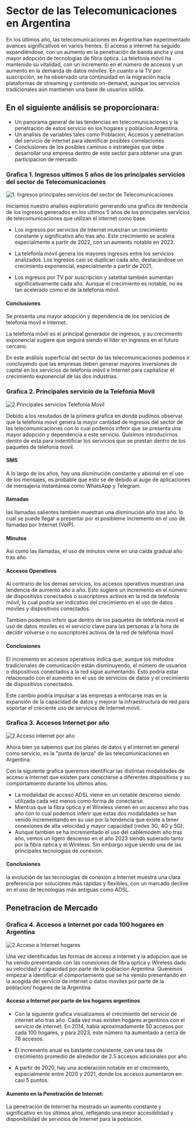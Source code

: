 # Sector de las Telecomunicaciones en Argentina
En los últimos año, las telecomunicaciones en Argentina han experimentado avances significativos en varios frentes. El acceso a internet ha seguido expandiéndose, con un aumento en la penetración de banda ancha y una mayor adopción de tecnologías de fibra óptica. La telefónía móvil ha mantenido su vitalidad, con un incremento en el número de accesos y un aumento en la demanda de datos móviles. En cuanto a la TV por suscripción, se ha observado una continuidad en la migración hacia plataformas de streaming y contenido on-demand, aunque los servicios tradicionales aún mantienen una base de usuarios sólida. 

## En el siguiente análisis se proporcionara: 
- Un panorama general de las tendencias en telecomunicaciones y la penetracion de estos servicio en los hogares y poblacion Argentina.
- Un analisis de variables tales como Poblacion, Accesos y penetracion del servicio de internet para identificar posibles correlaciones
- Conclusiones de los posibles caminos o estrategias que debe desarrollar una empresa dentro de este sector para obtener una gran participacion de mercado.

### Grafica 1. Ingresos ultimos 5 años de los principales servicios del sector de Telecomunicaciones
![1. Ingresos principales servicios del sector de Telecomunicaciones ](https://github.com/DanielJ100/Telecomunicaciones/blob/master/Imagenes/Ingresos%20por%20a%C3%B1o%20servicios%20de%20internet.PNG)

Iniciamos nuestro analisis exploratorio generando una grafica de tendencia de los ingresos generados en los ultimos 5 años de los principales servicios de telecomunicaciones que utilizan el internet como base.

- Los ingresos por servicios de Internet muestran un crecimiento constante y significativo año tras año. Este crecimiento se acelera especialmente a partir de 2022, con un aumento notable en 2023.

- La telefonía móvil genera los mayores ingresos entre los servicios analizados. Los ingresos casi se duplican cada año, destacándose un crecimiento exponencial, especialmente a partir de 2021.

- Los ingresos por TV por suscripción y satelital también aumentan significativamente cada año. Aunque el crecimiento es notable, no es tan acelerado como el de la telefonía móvil.

#### Conclusiones
Se presenta una mayor adopción y dependencia de los servicios de telefonia movil e internet. 

La telefonía móvil es el principal generador de ingresos, y su crecimiento exponencial sugiere que seguirá siendo el líder en ingresos en el futuro cercano.

En este análisis superficial del sector de las telecomunicaciones podemos ir concluyendo que las empresas deben generar mayores inversiones de capital en los servicios de telefonía móvil e Internet para capitalizar el crecimiento exponencial de las dos industrias.

### Grafica 2. Principales servicio de la Telefonia Movil
  ![2.Principales servicios Telefonia Movil ](https://github.com/DanielJ100/Telecomunicaciones/blob/master/Imagenes/Servicios%20telefonia%20Movil.PNG)

Debido a los resutados de la primera grafica en donde pudimos observar que la telefonia movil genera la mayor cantidad de ingresos del sector de las telecomunicaciones con lo cual podemos inferir que se presenta una mayor adopcion y dependencia a este servicio. Quisimos introducirnos dentro de esta 
para indentificar los serivicios que se prestan dentro de los paquetes de telefonia movil.

#### SMS
A lo largo de los años, hay una disminución constante y abismal en el uso de los mensajes, es probable que esto se de debido al auge de aplicaciones de mensajería instantánea como WhatsApp y Telegram.

#### llamadas 
las llamadas salientes también muestran una disminución año tras año. lo cual se puede llegar a presentar por el posibleme incremento en el uso de llamadas por Internet (VoIP). 

#### Minutos 
 Asi como las llamadas, el uso de minutos viene en una caida gradual año tras año.

#### Accesos Operativos 

Al contrario de los demas servicios, los accesos operativos muestran una tendencia de aumento año a año. Esto sugiere un incremento en el número de dispositivos conectados o suscriptores activos en la red de telefonía móvil, lo cual podría ser indicativo del crecimiento en el uso de datos móviles y dispositivos conectados.

Tambien podemos inferir que dentro de los paquetes de telefonia movil el uso de datos moviles es el servicio clave para las personas a la hora de decidir volverse o no suscriptores activos de la red de telefonia movil

#### Conclusiones
El incremento en accesos operativos indica que, aunque los métodos tradicionales de comunicación están disminuyendo, el número de usuarios o dispositivos conectados a la red sigue aumentando. Esto podría estar relacionado con el aumento en el uso de servicios de datos y el crecimiento de dispositivos conectados.

 Este cambio podría impulsar a las empresas a enfocarse más en la expansión de la capacidad de datos y mejorar la infraestructura de red para soportar el creciente uso de servicios de Internet móvil.  

### Grafica 3. Accesos Internet por año
  ![2.Acceso internet por año ](https://github.com/DanielJ100/Telecomunicaciones/blob/master/Imagenes/Tipos%20de%20Acceso%20a%20internet.PNG)

Ahora bien ya sabemos que los planes de datos y el internet en general como servicio, es la "punta de lanza" de las telecomunicaciones en Argentina. 

Con la siguiente grafica queremos identificar las distintas modalidades de acceso a internet que existen para conectarse a diferentes dispositivos y su comportamiento durante los ultimos años. 

- La modalidad de acceso ADSL viene en un notable descenso siendo utilizada cada vez menos como forma de conectarse. 
- Mientras que la fibra optica y el Wireless vienen en un  ascenso año tras año con lo cual podemos inferir que estas dos modalidades se han venido incrementando en su uso por la tendencia que existe a tener conexiones de alta velocidad y mayor capacidad (redes 3G, 4G y 5G).
- Aunque tambien se ha incrementado el uso del cablemodem año tras año, vemos un ligero descenso en el año 2023 siendo superado tanto por la fibra optica y el Wireless. Sin embargo sigue siendo una de las principales tecnologias de conexión. 

#### Conclusiones 
 la evolución de las tecnologías de conexión a Internet muestra una clara preferencia por soluciones más rápidas y flexibles, con un marcado declive en el uso de tecnologías más antiguas como ADSL.

## Penetracion de Mercado 

### Grafica 4. Accesos a Internet por cada 100 hogares en Argentina
  ![2.Acceso a Internet hogares](https://github.com/DanielJ100/Telecomunicaciones/blob/master/Imagenes/Penetracion%20de%20Mercado%20Hogares%20Argentina.PNG)

Una vez identificadas las formas de acceso a internet y la adopcion que se ha venido presentando con las conexiones de fibra optica y Wireless dado su velocidad y capacidad por parte de la poblacion Argentina. 
Queremos empezar a identificar el comportamiento que se ha venido presentando en la acogida del servicio de internet o datos moviles por parte de la poblacion/ hogares de la Argentina

#### Acceso a Internet por parte de los hogares argentinos

- Con la siguiente grafica visualizamos el crecimiento del servicio de internet año tras año. Cada vez mas existen hogares argentinos con el servicio de internet. En 2014, había aproximadamente 50 accesos por cada 100 hogares, y para 2023, este número ha aumentado a cerca de 78 accesos.

- El incremento anual es bastante consistente, con una tasa de crecimiento promedio de alrededor de 2.5 accesos adicionales por año.

- A partir de 2020, hay una aceleración notable en el crecimiento, especialmente entre 2020 y 2021, donde los accesos aumentaron en casi 5 puntos.

#### Aumento en la Penetración de Internet:

La penetración de Internet ha mostrado un aumento constante y significativo en los últimos años, reflejando una mejor accesibilidad y disponibilidad de servicios de Internet para la población.
 
